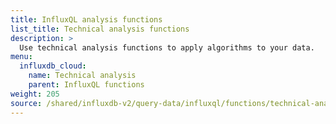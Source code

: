 ```yaml
---
title: InfluxQL analysis functions
list_title: Technical analysis functions
description: >
  Use technical analysis functions to apply algorithms to your data.
menu:
  influxdb_cloud:
    name: Technical analysis
    parent: InfluxQL functions
weight: 205
source: /shared/influxdb-v2/query-data/influxql/functions/technical-analysis.md
---
```


<!-- The content of this file is at 
// SOURCE content/shared/influxdb-v2/query-data/influxql/functions/technical-analysis.md-->
